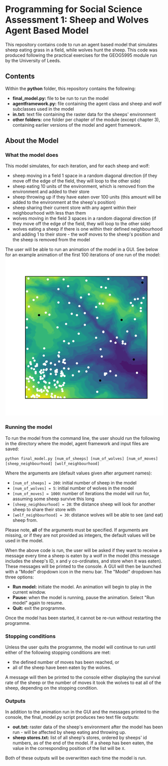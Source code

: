 # Programming for Social Science Assessment 1: Sheep and Wolves Agent Based Model

This repository contains code to run an agent based model that simulates sheep eating grass in a field, while wolves hunt the sheep. This code was produced following the practical exercises for the GEOG5995 module run by the University of Leeds.

## Contents

Within the **python** folder, this repository contains the following:
- **final_model.py:** file to be run to run the model
- **agentframework.py:** file containing the agent class and sheep and wolf subclasses used in the model
- **in.txt:** text file containing the raster data for the sheeps' environment
- **other folders:** one folder per chapter of the module (except chapter 3), containing earlier versions of the model and agent framework.

## About the Model

### What the model does

This model simulates, for each iteration, and for each sheep and wolf:
- sheep moving in a field 1 space in a random diagonal direction (if they move off the edge of the field, they will loop to the other side)
- sheep eating 10 units of the environment, which is removed from the environment and added to their store
- sheep throwing up if they have eaten over 100 units (this amount will be added to the environment at the sheep's position)
- sheep sharing their current store with any agent within their neighbourhood with less than them
- wolves moving in the field 3 spaces in a random diagonal direction (if they move off the edge of the field, they will loop to the other side)
- wolves eating a sheep if there is one within their defined neighbourhood and adding 1 to their store - the wolf moves to the sheep's position and the sheep is removed from the model

The user will be able to run an animation of the model in a GUI. See below for an example animation of the first 100 iterations of one run of the model: ![sheep_and_wolves_animation](https://github.com/tmcunningham/tmcunningham.github.io/blob/main/images/sheep_and_wolves.gif)

### Running the model

To run the model from the command line, the user should run the following in the directory where the model, agent framework and input files are saved:

	python final_model.py [num_of_sheeps] [num_of_wolves] [num_of_moves] [sheep_neighbourhood] [wolf_neighbourhood]

Where the arguments are (default values given after argument names):
- ```[num_of_sheeps] = 200```: initial number of sheep in the model
- ```[num_of_wolves] = 5```: initial number of wolves in the model
- ```[num_of_moves] = 1000```: number of iterations the model will run for, assuming some sheep survive this long
- ```[sheep_neighbourhood] = 20```: the distance sheep will look for another sheep to share their store with
- ```[wolf_neighbourhood] = 30```: distance wolves will be able to see (and eat) sheep from.

Please note, **all** of the arguments must be specified. If arguments are missing, or if they are not provided as integers, the default values will be used in the model.

When the above code is run, the user will be asked if they want to receive a message every time a sheep is eaten by a wolf in the model (this message includes the sheep's ID, x and y co-ordinates, and store when it was eaten). These messages will be printed to the console. A GUI will then be launched with a "Model" dropdown icon in the menu bar. The "Model" dropdown has three options:
- **Run model:** initiate the model. An animation will begin to play in the current window.
- **Pause:** when the model is running, pause the animation. Select "Run model" again to resume.
- **Quit:** exit the programme.

Once the model has been started, it cannot be re-run without restarting the programme.

### Stopping conditions

Unless the user quits the programme, the model will continue to run until either of the following stopping conditions are met:
- the defined number of moves has been reached, or
- all of the sheep have been eaten by the wolves.

A message will then be printed to the console either displaying the survival rate of the sheep or the number of moves it took the wolves to eat all of the sheep, depending on the stopping condition.

### Outputs

In addition to the animation run in the GUI and the messages printed to the console, the final_model.py script produces two text file outputs:
- **out.txt:** raster data of the sheep's environment after the model has been run - will be affected by sheep eating and throwing up.
- **sheep stores.txt:** list of all sheep's stores, ordered by sheeps' id numbers, as of the end of the model. If a sheep has been eaten, the value in the corresponding position of the list will be ```X```.

Both of these outputs will be overwritten each time the model is run.
